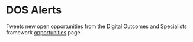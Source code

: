# DOS Alerts

Tweets new open opportunities from the Digital Outcomes and Specialists framework
[opportunities](https://www.digitalmarketplace.service.gov.uk/digital-outcomes-and-specialists/opportunities) page.